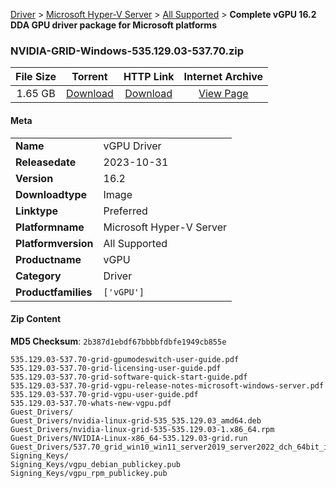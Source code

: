 
[Driver](/README.md)  >  [Microsoft Hyper-V Server](/index/Driver/Microsoft_Hyper-V_Server.md)  >  [All Supported](/index/Driver/Microsoft_Hyper-V_Server/All_Supported.md)  >  **Complete vGPU 16.2 DDA GPU driver package for Microsoft platforms**


### NVIDIA-GRID-Windows-535.129.03-537.70.zip

| **File Size** | **Torrent**  | **HTTP Link** | **Internet Archive** |
|:-------------:|:------------:|:-------------:|:--------------------:|
| 1.65 GB |  [Download](https://archive.org/download/nvgpu_NVIDIA-GRID-Windows-535.129.03-537.70.zip/nvgpu_NVIDIA-GRID-Windows-535.129.03-537.70.zip_archive.torrent)       | [Download](https://archive.org/compress/nvgpu_NVIDIA-GRID-Windows-535.129.03-537.70.zip) | [View Page](https://archive.org/details/nvgpu_NVIDIA-GRID-Windows-535.129.03-537.70.zip)       |

#### Meta

<table>
<tr><td><strong>Name</strong></td><td>vGPU Driver</td></tr>
<tr><td><strong>Releasedate</strong></td><td>2023-10-31</td></tr>
<tr><td><strong>Version</strong></td><td>16.2</td></tr>
<tr><td><strong>Downloadtype</strong></td><td>Image</td></tr>
<tr><td><strong>Linktype</strong></td><td>Preferred</td></tr>
<tr><td><strong>Platformname</strong></td><td>Microsoft Hyper-V Server</td></tr>
<tr><td><strong>Platformversion</strong></td><td>All Supported</td></tr>
<tr><td><strong>Productname</strong></td><td>vGPU</td></tr>
<tr><td><strong>Category</strong></td><td>Driver</td></tr>
<tr><td><strong>Productfamilies</strong></td><td><code>['vGPU']</code></td></tr>
</table>

#### Zip Content

**MD5 Checksum**: `2b387d1ebdf67bbbbfdbfe1949cb855e`

```text
535.129.03-537.70-grid-gpumodeswitch-user-guide.pdf
535.129.03-537.70-grid-licensing-user-guide.pdf
535.129.03-537.70-grid-software-quick-start-guide.pdf
535.129.03-537.70-grid-vgpu-release-notes-microsoft-windows-server.pdf
535.129.03-537.70-grid-vgpu-user-guide.pdf
535.129.03-537.70-whats-new-vgpu.pdf
Guest_Drivers/
Guest_Drivers/nvidia-linux-grid-535_535.129.03_amd64.deb
Guest_Drivers/nvidia-linux-grid-535-535.129.03-1.x86_64.rpm
Guest_Drivers/NVIDIA-Linux-x86_64-535.129.03-grid.run
Guest_Drivers/537.70_grid_win10_win11_server2019_server2022_dch_64bit_international.exe
Signing_Keys/
Signing_Keys/vgpu_debian_publickey.pub
Signing_Keys/vgpu_rpm_publickey.pub
```